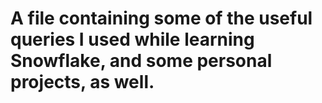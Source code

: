 # A file containing some of the useful queries I used while learning Snowflake, and some personal projects, as well.
